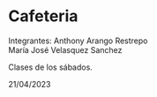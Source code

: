 # Cafeteria

Integrantes: Anthony Arango Restrepo  
            María José Velasquez Sanchez 
            
Clases de los sábados. 

21/04/2023
